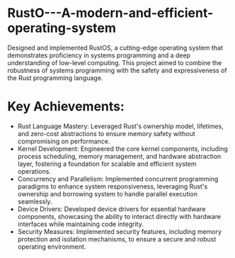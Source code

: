 # RustO---A-modern-and-efficient-operating-system
Designed and implemented RustOS, a cutting-edge operating system that demonstrates proficiency in systems programming and a deep understanding of low-level computing. This project aimed to combine the robustness of systems programming with the safety and expressiveness of the Rust programming language.


# Key Achievements:

- Rust Language Mastery: Leveraged Rust's ownership model, lifetimes, and zero-cost abstractions to ensure memory safety without compromising on performance.
- Kernel Development: Engineered the core kernel components, including process scheduling, memory management, and hardware abstraction layer, fostering a foundation for scalable and efficient system operations.
- Concurrency and Parallelism: Implemented concurrent programming paradigms to enhance system responsiveness, leveraging Rust's ownership and borrowing system to handle parallel execution seamlessly.
- Device Drivers: Developed device drivers for essential hardware components, showcasing the ability to interact directly with hardware interfaces while maintaining code integrity.
- Security Measures: Implemented security features, including memory protection and isolation mechanisms, to ensure a secure and robust operating environment.
